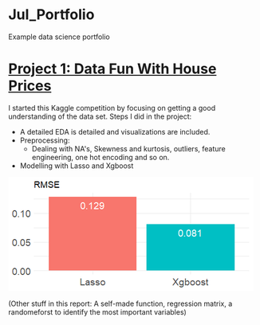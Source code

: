 # Jul_Portfolio
Example data science portfolio

# [Project 1: Data Fun With House Prices](https://github.com/JulMeh/Data-fun-with-house-prices) 
I started this Kaggle competition by focusing on getting a good understanding of the data set. Steps I did in the project:
* A detailed EDA is detailed and visualizations are included.
* Preprocessing:
  * Dealing with NA's, Skewness and kurtosis, outliers, feature engineering, one hot encoding and so on.
* Modelling with Lasso and Xgboost

![](/images/houseprice.png)

(Other stuff in this report: A self-made function, regression matrix, a randomeforst to identify the most important variables) 
